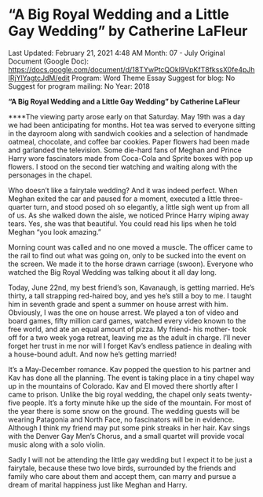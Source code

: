 # “A Big Royal Wedding and a Little Gay Wedding” by Catherine LaFleur

Last Updated: February 21, 2021 4:48 AM
Month: 07 - July
Original Document (Google Doc): https://docs.google.com/document/d/18TYwPtcQOkl9VpKfT8fkssX0fe4pJhIRjYlYagtcJdM/edit
Program: Word Theme Essay
Suggest for blog: No
Suggest for program mailing: No
Year: 2018

**“A Big Royal Wedding and a Little Gay Wedding” by Catherine LaFleur**

****The viewing party arose early on that Saturday. May 19th was a day we had been anticipating for months. Hot tea was served to everyone sitting in the dayroom along with sandwich cookies and a selection of handmade oatmeal, chocolate, and coffee bar cookies. Paper flowers had been made and garlanded the television. Some die-hard fans of Meghan and Prince Harry wore fascinators made from Coca-Cola and Sprite boxes with pop up flowers. I stood on the second tier watching and waiting along with the personages in the chapel.

Who doesn’t like a fairytale wedding? And it was indeed perfect. When Meghan exited the car and paused for a moment, executed a little three-quarter turn, and stood posed oh so elegantly, a little sigh went up from all of us. As she walked down the aisle, we noticed Prince Harry wiping away tears. Yes, she was that beautiful. You could read his lips when he told Meghan “you look amazing.”

Morning count was called and no one moved a muscle. The officer came to the rail to find out what was going on, only to be sucked into the event on the screen. We made it to the horse drawn carriage (swoon). Everyone who watched the Big Royal Wedding was talking about it all day long.

Today, June 22nd, my best friend’s son, Kavanaugh, is getting married. He’s thirty, a tall strapping red-haired boy, and yes he’s still a boy to me. I taught him in seventh grade and spent a summer on house arrest with him. Obviously, I was the one on house arrest. We played a ton of video and board games, fifty million card games, watched every video known to the free world, and ate an equal amount of pizza. My friend- his mother- took off for a two week yoga retreat, leaving me as the adult in charge. I’ll never forget her trust in me nor will I forget Kav’s endless patience in dealing with a house-bound adult. And now he’s getting married!

It’s a May-December romance. Kav popped the question to his partner and Kav has done all the planning. The event is taking place in a tiny chapel way up in the mountains of Colorado. Kav and El moved there shortly after I came to prison. Unlike the big royal wedding, the chapel only seats twenty-five people. It’s a forty minute hike up the side of the mountain. For most of the year there is some snow on the ground. The wedding guests will be wearing Patagonia and North Face, no fascinators will be in evidence. Although I think my friend may put some pink streaks in her hair. Kav sings with the Denver Gay Men’s Chorus, and a small quartet will provide vocal music along with a solo violin.

Sadly I will not be attending the little gay wedding but I expect it to be just a fairytale, because these two love birds, surrounded by the friends and family who care about them and accept them, can marry and pursue a dream of marital happiness just like Meghan and Harry.
